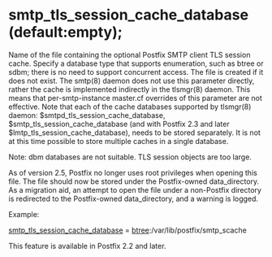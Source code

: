 # smtp_tls_session_cache_database (default:empty); 

 Name of the file containing the optional Postfix SMTP client
TLS session cache. Specify a database type that supports enumeration,
such as btree or sdbm; there is no need to support
concurrent access.  The file is created if it does not exist. The smtp(8)
daemon does not use this parameter directly, rather the cache is
implemented indirectly in the tlsmgr(8) daemon. This means that
per-smtp-instance master.cf overrides of this parameter are not effective.
Note that each of the cache databases supported by tlsmgr(8) daemon:
$smtpd_tls_session_cache_database, $smtp_tls_session_cache_database
(and with Postfix 2.3 and later $lmtp_tls_session_cache_database), needs to
be stored separately. It is not at this time possible to store multiple
caches in a single database. 

 Note: dbm databases are not suitable. TLS
session objects are too large. 

 As of version 2.5, Postfix no longer uses root privileges when
opening this file. The file should now be stored under the Postfix-owned
data_directory. As a migration aid, an attempt to open the file
under a non-Postfix directory is redirected to the Postfix-owned
data_directory, and a warning is logged. 

 Example: 


<a href="postconf.5.html#smtp_tls_session_cache_database">smtp_tls_session_cache_database</a> = <a href="DATABASE_README.html#types">btree</a>:/var/lib/postfix/smtp_scache


 This feature is available in Postfix 2.2 and later.  



